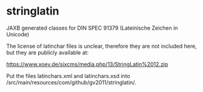 # stringlatin
JAXB generated classes for DIN SPEC 91379 (Lateinische Zeichen in Unicode)

The license of latinchar files is unclear, therefore they are not included
here, but they are publicly available at:

https://www.xoev.de/sixcms/media.php/13/StringLatin%2012.zip

Put the files latinchars.xml and latinchars.xsd into /src/main/resources/com/github/gv2011/stringlatin/.
